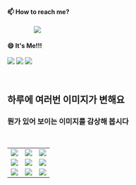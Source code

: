 #### 📫 How to reach me?
<a href="mailto:thquddnr123@gmail.com">
    <img 
        src="https://img.shields.io/badge/Gmail-d14836?style=flat-square&logo=Gmail&logoColor=white&link=mailto:thquddnr123@gmail.com"
        style="height : auto; margin-left : 60px; margin-right : 60px;"/>
</a>

#### 😄 It's Me!!!

<a href="https://cybecho.notion.site/SBU-s-Archives-854ccd3338c2456a867956f26143998a" target="_blank"><img src="https://img.shields.io/badge/Portfolio-303030?style=for-the-badge&logo=Notion&logoColor=white"/></a>
<a href="https://www.instagram.com/junk_warrior_vintage/" target="_blank"><img src="https://img.shields.io/badge/@junk_warrir_vintage-E4405F?style=for-the-badge&logo=Instagram&logoColor=white"/></a>
<a href="https://www.behance.net/thquddnr125654" target="_blank"><img src="https://img.shields.io/badge/Behance-1769FF?style=for-the-badge&logo=Behance&logoColor=white"/></a>

</br>

## 하루에 여러번 이미지가 변해요
### 뭔가 있어 보이는 이미지를 감상해 봅시다

<!--
마크업 바로보기 사이트
https://dillinger.io/ 
-->
 <br/> <table>
<tr>
<td><img src='https://www.random-art.org/img/large/416485.jpg'></td>
<td><img src='https://www.random-art.org/img/large/415702.jpg'></td>
<td><img src='https://www.random-art.org/img/large/416975.jpg'></td>
</tr>
<tr>
<td><img src='https://www.random-art.org/img/large/416703.jpg'></td>
<td><img src='https://www.random-art.org/img/large/415623.jpg'></td>
<td><img src='https://www.random-art.org/img/large/416661.jpg'></td>
</tr>
<tr>
<td><img src='https://www.random-art.org/img/large/416981.jpg'></td>
<td><img src='https://www.random-art.org/img/large/415987.jpg'></td>
<td><img src='https://www.random-art.org/img/large/416707.jpg'></td>
</tr>
</table>
